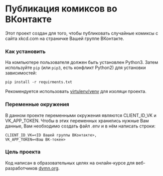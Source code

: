 # Публикация комиксов во ВКонтакте

Этот проект создан для того, чтобы публиковать случайные комиксы с сайта xkcd.com на страничке Вашей группе ВКонтакте.

### Как установить

На компьютере пользователя должен быть установлен Python3.
Затем используйте `pip` (или `pip3`, есть конфликт Python2) для установки зависимостей:
```
pip install -r requirments.txt
``` 
Рекомендуется использовать [virtulenv/venv](https://docs.pythpn.org/3/library/venv.html) для изоляци проекта.

### Переменные окружения

В данном проекте переменными окружения являются CLIENT_ID_VK и VK_APP_TOKEN. Чтобы в этих переменных хранились нужные Вам данные, Вам необходимо создать файл .env и в нём написать строки:
```
CLIENT_ID_VK=<ID Вашей группы ВКонтакте>,
VK_APP_TOKEN=<Ваш ВК-токен>
``` 


### Цель проекта

Код написан в образовательных целях на онлайн-курсе для веб-разработчиков [dvmn.org](https://dvmn.org).